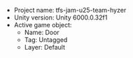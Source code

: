 <!-- UNITY CODE ASSIST INSTRUCTIONS START -->
- Project name: tfs-jam-u25-team-hyzer
- Unity version: Unity 6000.0.32f1
- Active game object:
  - Name: Door
  - Tag: Untagged
  - Layer: Default
<!-- UNITY CODE ASSIST INSTRUCTIONS END -->